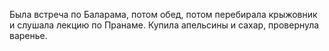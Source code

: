 Была встреча по Баларама, потом обед, потом перебирала крыжовник и слушала лекцию по Пранаме. Купила апельсины и сахар, провернула варенье. 
